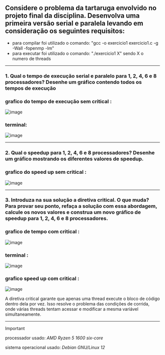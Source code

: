 ## Considere o problema da tartaruga envolvido no projeto final da disciplina. Desenvolva uma primeira versão serial e paralela levando em consideração os seguintes requisitos:

+ para compilar foi utilizado o comando: "gcc -o exercicio1 exercicio1.c -g -Wall -fopenmp -lm"
+ para executar foi utilizado o comando: "./exercicio1 X" sendo X o numero de threads

---

### 1. Qual o tempo de execução serial e paralelo para 1, 2, 4, 6 e 8 processadores? Desenhe um gráfico contendo todos os tempos de execução

### grafico do tempo de execução sem critical :

![image](https://github.com/Victor-Vaglieri/paralela/assets/72163013/8f0ed8fc-8746-450e-b246-fafd59b6751c)

### terminal:

![image](https://github.com/Victor-Vaglieri/paralela/assets/72163013/db3994ee-c41c-4929-8031-c18cd4f4f2e3)

---

### 2. Qual o speedup para 1, 2, 4, 6 e 8 processadores? Desenhe um gráfico mostrando os diferentes valores de speedup.

### grafico do speed up sem critical :

![image](https://github.com/Victor-Vaglieri/paralela/assets/72163013/2bd460ba-bfc1-432a-876f-b0cde213fcc2)

---

### 3. Introduza na sua solução a diretiva critical. O que muda? Para provar seu ponto, refaça a solução com essa abordagem, calcule os novos valores e construa um novo gráfico de speedup para 1, 2, 4, 6 e 8 processadores.


### grafico de tempo com critical :

![image](https://github.com/Victor-Vaglieri/paralela/assets/72163013/2b327b2f-4bde-4d27-b94b-9419efae77b6)



### terminal :

![image](https://github.com/Victor-Vaglieri/paralela/assets/72163013/ab5989c1-1429-4d81-b780-60d6fb768bf2)



### grafico speed up com critical :

![image](https://github.com/Victor-Vaglieri/paralela/assets/72163013/4e980c7b-070e-410e-8241-fd414d90e6ab)


A diretiva critical garante que apenas uma thread execute o bloco de código dentro dela por vez. Isso resolve o problema das condições de corrida, onde várias threads tentam acessar e modificar a mesma variável simultaneamente.



---
> [!IMPORTANT]
> processador usado: *AMD Ryzen 5 1600 six-core*
> 
> sistema operacional usado: *Debian GNU/Linux 12*










